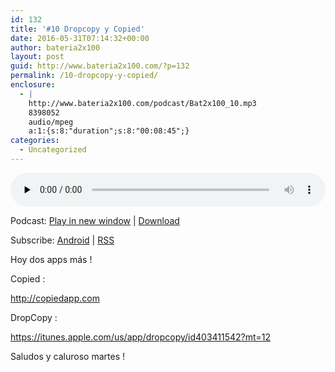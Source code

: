 ```yaml
---
id: 132
title: '#10 Dropcopy y Copied'
date: 2016-05-31T07:14:32+00:00
author: bateria2x100
layout: post
guid: http://www.bateria2x100.com/?p=132
permalink: /10-dropcopy-y-copied/
enclosure:
  - |
    http://www.bateria2x100.com/podcast/Bat2x100_10.mp3
    8398052
    audio/mpeg
    a:1:{s:8:"duration";s:8:"00:08:45";}
categories:
  - Uncategorized
---
```

<div class="powerpress_player" id="powerpress_player_5859">
  <audio class="wp-audio-shortcode" id="audio-132-12" preload="none" style="width: 100%;" controls="controls"><source type="audio/mpeg" src="http://www.bateria2x100.com/podcast/Bat2x100_10.mp3?_=12" /><a href="http://www.bateria2x100.com/podcast/Bat2x100_10.mp3">http://www.bateria2x100.com/podcast/Bat2x100_10.mp3</a></audio>
</div>

<p class="powerpress_links powerpress_links_mp3">
  Podcast: <a href="http://www.bateria2x100.com/podcast/Bat2x100_10.mp3" class="powerpress_link_pinw" target="_blank" title="Play in new window" onclick="return powerpress_pinw('https://www.bateria2x100.com/?powerpress_pinw=132-podcast');" rel="nofollow">Play in new window</a> | <a href="http://www.bateria2x100.com/podcast/Bat2x100_10.mp3" class="powerpress_link_d" title="Download" rel="nofollow" download="Bat2x100_10.mp3">Download</a>
</p>

<p class="powerpress_links powerpress_subscribe_links">
  Subscribe: <a href="https://subscribeonandroid.com/www.bateria2x100.com/feed/podcast/" class="powerpress_link_subscribe powerpress_link_subscribe_android" title="Subscribe on Android" rel="nofollow">Android</a> | <a href="https://www.bateria2x100.com/feed/podcast/" class="powerpress_link_subscribe powerpress_link_subscribe_rss" title="Subscribe via RSS" rel="nofollow">RSS</a>
</p>

Hoy dos apps más ! 

Copied :
  
http://copiedapp.com

DropCopy :
  
https://itunes.apple.com/us/app/dropcopy/id403411542?mt=12

Saludos y caluroso martes !